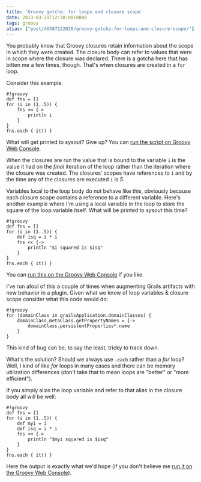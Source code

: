 ```yaml
---
title: 'Groovy gotcha: for loops and closure scope'
date: 2013-03-29T12:30:00+0000
tags: groovy
alias: ["post/46587122020/groovy-gotcha-for-loops-and-closure-scope/"]
---
```


You probably know that Groovy closures retain information about the scope in which they were created. The closure body can refer to values that were in scope where the closure was declared. There is a gotcha here that has bitten me a few times, though. That's when closures are created in a `for` loop.

<!-- more -->

Consider this example.

	#!groovy
	def fns = []
	for (i in (1..5)) {
		fns << {->
			println i
		}
	}
	fns.each { it() }

What will get printed to _sysout_? Give up? You can [run the script on Groovy Web Console][ex1].

When the closures are run the value that is bound to the variable `i` is the value it had on the *final* iteration of the loop rather than the iteration where the closure was created. The closures' scopes have references to `i` and by the time any of the closures are executed `i` is *5*.

Variables local to the loop body do not behave like this, obviously because each closure scope contains a reference to a different variable. Here's another example where I'm using a local variable in the loop to store the square of the loop variable itself. What will be printed to _sysout_ this time?

	#!groovy
	def fns = []
	for (i in (1..5)) {
		def isq = i * i
		fns << {->
			println "$i squared is $isq"
		}
	}
	fns.each { it() }

You can [run this on the Groovy Web Console][ex2] if you like.

I've run afoul of this a couple of times when augmenting Grails artifacts with new behavior in a plugin. Given what we know of loop variables & closure scope consider what this code would do:

	#!groovy
	for (domainClass in grailsApplication.domainClasses) {
		domainClass.metaClass.getPropertyNames = {->
			domainClass.persistentProperties*.name
		}
	}
	
This kind of bug can be, to say the least, tricky to track down.

What's the solution? Should we always use `.each` rather than a *for* loop? Well, I kind of like *for* loops in many cases and there can be memory utilization differences (don't take that to mean loops are "better" or "more efficient").

If you simply alias the loop variable and refer to that alias in the closure body all will be well:

	#!groovy
	def fns = []
	for (i in (1..5)) {
		def myi = i
		def isq = i * i
		fns << {->
			println "$myi squared is $isq"
		}
	}
	fns.each { it() }

Here the output is exactly what we'd hope (if you don't believe me [run it on the Groovy Web Console][ex3]).

[ex1]:http://groovyconsole.appspot.com/script/920002
[ex2]:http://groovyconsole.appspot.com/script/928001
[ex3]:http://groovyconsole.appspot.com/script/929001

